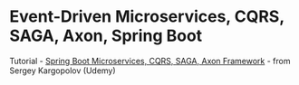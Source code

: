 # Event-Driven Microservices, CQRS, SAGA, Axon, Spring Boot

Tutorial - [Spring Boot Microservices, CQRS, SAGA, Axon Framework](https://www.udemy.com/course/spring-boot-microservices-cqrs-saga-axon-framework/) - from Sergey Kargopolov (Udemy)
